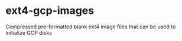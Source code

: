 # ext4-gcp-images
Compressed pre-formatted blank ext4 image files that can be used to initialize GCP disks
